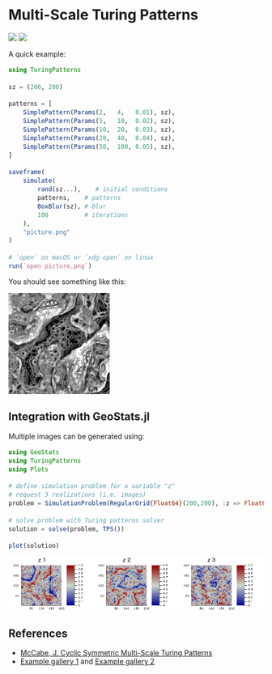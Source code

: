 # Multi-Scale Turing Patterns

[![][build-img]][build-url] [![][codecov-img]][codecov-url]

A quick example:

```julia
using TuringPatterns

sz = (200, 200)

patterns = [
    SimplePattern(Params(2,   4,   0.01), sz),
    SimplePattern(Params(5,   10,  0.02), sz),
    SimplePattern(Params(10,  20,  0.03), sz),
    SimplePattern(Params(20,  40,  0.04), sz),
    SimplePattern(Params(50,  100, 0.05), sz),
]

saveframe(
    simulate(
        rand(sz...),    # initial conditions
        patterns,    # patterns
        BoxBlur(sz), # blur
        100          # iterations
    ),
    "picture.png"
)

# `open` on macOS or `xdg-open` on linux
run(`open picture.png`)
```

You should see something like this:

![A multi-scale Turing pattern](docs/picture.png)

## Integration with GeoStats.jl

Multiple images can be generated using:

```julia
using GeoStats
using TuringPatterns
using Plots

# define simulation problem for a variable "z"
# request 3 realizations (i.e. images)
problem = SimulationProblem(RegularGrid{Float64}(200,200), :z => Float64, 3)

# solve problem with Turing patterns solver
solution = solve(problem, TPS())

plot(solution)
```
![GeoStats.jl solution](docs/geostats.png)

## References

- [McCabe, J. Cyclic Symmetric Multi-Scale Turing Patterns](http://www.jonathanmccabe.com/Cyclic_Symmetric_Multi-Scale_Turing_Patterns.pdf)
- [Example gallery 1](https://www.flickr.com/photos/jonathanmccabe/sets/72157644907151060) and [Example gallery 2](https://www.flickr.com/photos/jonathanmccabe/sets/72157673446623356)

[build-img]: https://img.shields.io/github/workflow/status/yurivish/TuringPatterns.jl/CI
[build-url]: https://github.com/yurivish/TuringPatterns.jl/actions

[codecov-img]: https://codecov.io/gh/yurivish/TuringPatterns.jl/branch/master/graph/badge.svg
[codecov-url]: https://codecov.io/gh/yurivish/TuringPatterns.jl

